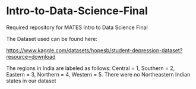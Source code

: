 # Intro-to-Data-Science-Final
Required repository for MATES Intro to Data Science Final

The Dataset used can be found here:

https://www.kaggle.com/datasets/hopesb/student-depression-dataset?resource=download

The regions in India are labeled as follows:
Central = 1,
Southern = 2,
Eastern = 3,
Northern = 4,
Western = 5.
There were no Northeastern Indian states in our dataset
